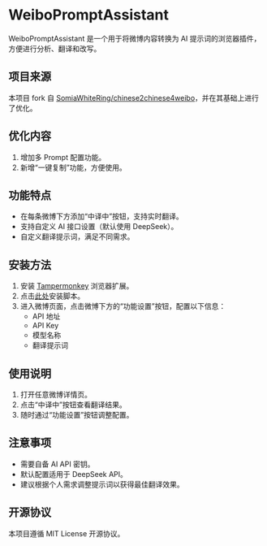 # WeiboPromptAssistant

WeiboPromptAssistant 是一个用于将微博内容转换为 AI 提示词的浏览器插件，方便进行分析、翻译和改写。

## 项目来源

本项目 fork 自 [SomiaWhiteRing/chinese2chinese4weibo](https://github.com/SomiaWhiteRing/chinese2chinese4weibo)，并在其基础上进行了优化。

## 优化内容

1. 增加多 Prompt 配置功能。
2. 新增“一键复制”功能，方便使用。

## 功能特点

- 在每条微博下方添加“中译中”按钮，支持实时翻译。
- 支持自定义 AI 接口设置（默认使用 DeepSeek）。
- 自定义翻译提示词，满足不同需求。

## 安装方法

1. 安装 [Tampermonkey](https://www.tampermonkey.net/) 浏览器扩展。
2. 点击[此处](https://github.com/senzi/WeiboPromptAssistant/raw/master/WeiboPromptAssistant.user.js)安装脚本。
3. 进入微博页面，点击微博下方的“功能设置”按钮，配置以下信息：
   - API 地址
   - API Key
   - 模型名称
   - 翻译提示词

## 使用说明

1. 打开任意微博详情页。
2. 点击“中译中”按钮查看翻译结果。
3. 随时通过“功能设置”按钮调整配置。

## 注意事项

- 需要自备 AI API 密钥。
- 默认配置适用于 DeepSeek API。
- 建议根据个人需求调整提示词以获得最佳翻译效果。

## 开源协议

本项目遵循 MIT License 开源协议。